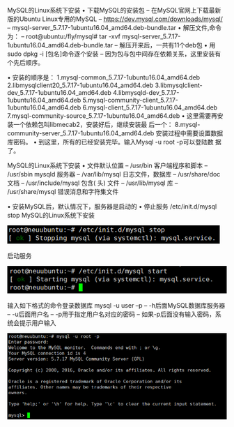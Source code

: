 MySQL的Linux系统下安装
• 下载MySQL的安装包
– 在MySQL官网上下载最新版的Ubuntu Linux专用的MySQL 
– https://dev.mysql.com/downloads/mysql/
– mysql-server_5.7.17-1ubuntu16.04_amd64.deb-bundle.tar
• 解压文件,命令为：
– root@ubuntu:/fly/mysql# tar -xvf mysql-server_5.7.17-
1ubuntu16.04_amd64.deb-bundle.tar
– 解压开来后，一共有11个deb包
• 用sudo dpkg -i [包名]命令逐个安装
– 因为包与包中间存在依赖关系，这里安装有个先后顺序。

• 安装的顺序是： 
1.mysql-common_5.7.17-1ubuntu16.04_amd64.deb 
2.libmysqlclient20_5.7.17-1ubuntu16.04_amd64.deb 
3.libmysqlclient-dev_5.7.17-1ubuntu16.04_amd64.deb 
4.libmysqld-dev_5.7.17-1ubuntu16.04_amd64.deb
 5.mysql-community-client_5.7.17-1ubuntu16.04_amd64.deb 
6.mysql-client_5.7.17-1ubuntu16.04_amd64.deb 
7.mysql-community-source_5.7.17-1ubuntu16.04_amd64.deb
• 这里需要再安装一个依赖包叫libmecab2，安装好后，继续安装最
后一个： 
8.mysql-community-server_5.7.17-1ubuntu16.04_amd64.deb 
安装过程中需要设置数据库密码。 
• 到这里，所有的已经安装完毕。输入Mysql -u root -p可以登陆数
据了。

MySQL的Linux系统下安装
• 文件默认位置
– /usr/bin 客户端程序和脚本 
– /usr/sbin mysqld 服务器 
– /var/lib/mysql 日志文件，数据库
– /usr/share/doc 文档 
– /usr/include/mysql 包含( 头) 文件 
– /usr/lib/mysql 库 
– /usr/share/mysql 错误消息和字符集文件

• 安装MySQL后，默认情况下，服务器是启动的
• 停止服务
  /etc/init.d/mysql stop
MySQL的Linux系统下安装

![1560925841860](.\1560925841860.png)



启动服务

![1560925862377](.\1560925862377.png)

输入如下格式的命令登录数据库
mysql -u user –p
– -h后面MySQL数据库服务器
– -u后面用户名
– -p用于指定用户名对应的密码
– 如果-p后面没有输入密码，系统会提示用户输入

![1560925884263](.\1560925884263.png)

